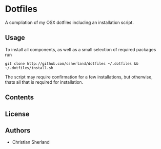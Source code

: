 Dotfiles
========
A compliation of my OSX dotfiles including an installation script.

Usage
-----
To install all components, as well as a small selection of required packages run

    git clone http://github.com/csherland/dotfiles ~/.dotfiles && ~/.dotfiles/install.sh

The script may require confirmation for a few installations, but otherwise, thats
all that is required for installation.

Contents
--------

License
-------

Authors
-------
- Christian Sherland
